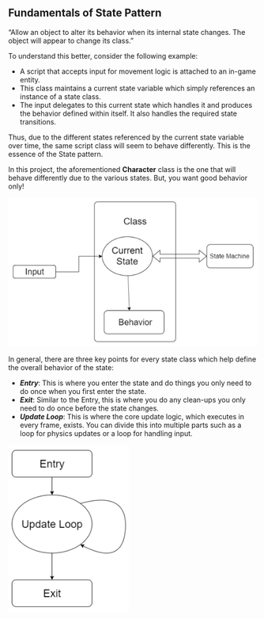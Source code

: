 ## Fundamentals of State Pattern

“Allow an object to alter its behavior when its internal state changes. The object will appear to change its class.”

To understand this better, consider the following example:

- A script that accepts input for movement logic is attached to an in-game entity.
- This class maintains a current state variable which simply references an instance of a state class.
- The input delegates to this current state which handles it and produces the behavior defined within itself. It also handles the required state transitions.

Thus, due to the different states referenced by the current state variable over time, the same script class will seem to behave differently. This is the essence of the State pattern.

In this project, the aforementioned **Character** class is the one that will behave differently due to the various states. But, you want good behavior only!

![](Images/1.png)

In general, there are three key points for every state class which help define the overall behavior of the state:

- ***Entry***: This is where you enter the state and do things you only need to do once when you first enter the state.
- ***Exit***: Similar to the Entry, this is where you do any clean-ups you only need to do once before the state changes.
- ***Update Loop***: This is where the core update logic, which executes in every frame, exists. You can divide this into multiple parts such as a loop for physics updates or a loop for handling input.

![](Images/2.png)
